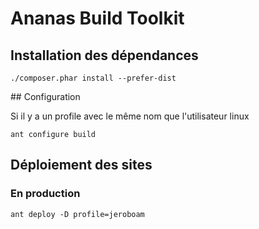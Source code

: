 # Ananas Build Toolkit 

## Installation des dépendances

```
./composer.phar install --prefer-dist
```

## Configuration 

Si il y a un profile avec le même nom que l'utilisateur linux

```
ant configure build 
```

## Déploiement des sites

### En production 

```
ant deploy -D profile=jeroboam 
```

